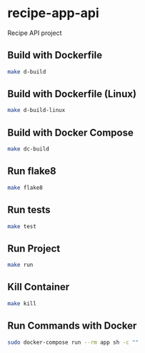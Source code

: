 # recipe-app-api
Recipe API project

## Build with Dockerfile
```bash
make d-build
```

## Build with Dockerfile (Linux)
```bash
make d-build-linux
```

## Build with Docker Compose
```bash
make dc-build
```

## Run flake8
```bash
make flake8
```

## Run tests
```bash
make test
```

## Run Project
```bash
make run
```

## Kill Container
```bash
make kill 
```

## Run Commands with Docker
```bash
sudo docker-compose run --rm app sh -c ""
```

